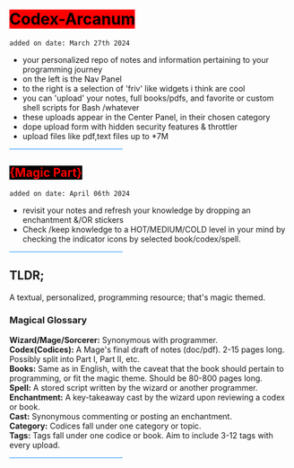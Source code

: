 # <span style="color:black;background-color:#ff0000;">Codex-Arcanum <br><sup>

    added on date: March 27th 2024

- your personalized repo of notes and information pertaining to your programming journey
- on the left is the Nav Panel
- to the right is a selection of 'friv' like widgets i think are cool
- you can 'upload' your notes, full books/pdfs, and favorite or custom shell scripts for Bash /whatever
- these uploads appear in the Center Panel, in their chosen category
- dope upload form with hidden security features & throttler
- upload files like pdf,text files up to \*7M

<hr style="width:40%;background-color:dodgerblue">

## <span style="color:#ff0000;background-color:black">{Magic Part}</span>

    added on date: April 06th 2024

- revisit your notes and refresh your knowledge by dropping an enchantment &/OR stickers
- Check /keep knowledge to a HOT/MEDIUM/COLD level in your mind by checking the indicator icons by selected book/codex/spell.

<hr style="width:40%;background-color:dodgerblue">

## TLDR;

A textual, personalized, programming resource; that's magic themed.

### Magical Glossary

<b>Wizard/Mage/Sorcerer:</b> Synonymous with programmer.<br>
<b>Codex(Codices):</b> A Mage's final draft of notes (doc/pdf). 2-15 pages long. Possibly split into Part I, Part II, etc.<br>
<b>Books:</b> Same as in English, with the caveat that the book should pertain to programming, or fit the magic theme. Should be 80-800 pages long.<br>
<b>Spell:</b> A stored script written by the wizard or another programmer.<br>
<b>Enchantment:</b> A key-takeaway cast by the wizard upon reviewing a codex or book.<br>
<b>Cast:</b> Synonymous commenting or posting an enchantment.<br>
<b>Category:</b> Codices fall under one category or topic.<br>
<b>Tags:</b> Tags fall under one codice or book. Aim to include 3-12 tags with every upload.<br>

<hr style="width:40%;background-color:dodgerblue"><br>

